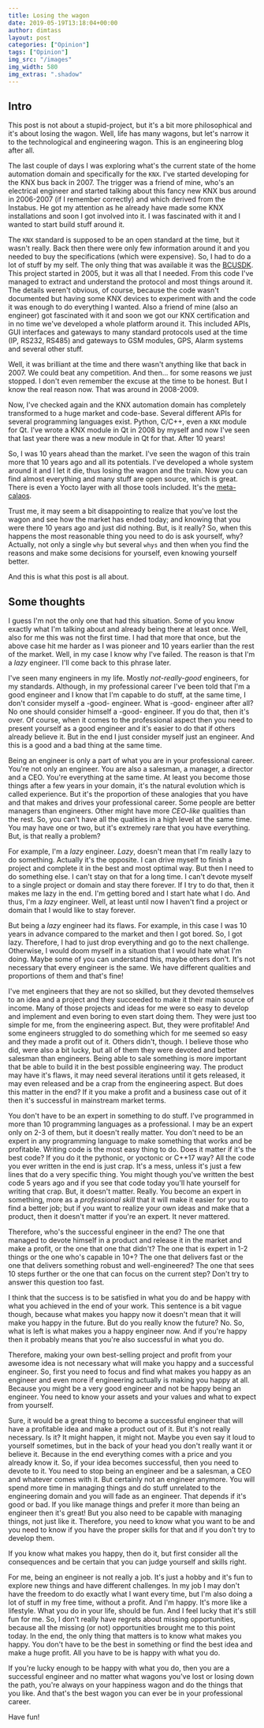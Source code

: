 ```yaml
---
title: Losing the wagon
date: 2019-05-19T13:18:04+00:00
author: dimtass
layout: post
categories: ["Opinion"]
tags: ["Opinion"]
img_src: "/images"
img_width: 580
img_extras: ".shadow"
---
```

## Intro

This post is not about a stupid-project, but it's a bit more philosophical and it's about losing the wagon. Well, life has many wagons, but let's narrow it to the technological and engineering wagon. This is an engineering blog after all.

The last couple of days I was exploring what's the current state of the home automation domain and specifically for
the `KNX`. I've started developing for the KNX bus back in 2007. The trigger was a friend of mine, who's an electrical
engineer and started talking about this fancy new KNX bus around in 2006-2007 (if I remember correctly) and which
derived from the Instabus. He got my attention as he already have made some KNX installations and soon I got
involved into it. I was fascinated with it and I wanted to start build stuff around it.

The `KNX` standard is supposed to be an open standard at the time, but it wasn't really. Back then there were only few
information around it and you needed to buy the specifications (which were expensive). So, I had to do a lot of stuff
by my self. The only thing that was available it was the [BCUSDK](https://sourceforge.net/projects/bcusdk/files/bcusdk/). This project started in 2005, but it was all that I needed. From this code I've managed to extract and understand
the protocol and most things around it. The details weren't obvious, of course, because the code wasn't documented but
having some KNX devices to experiment with and the code it was enough to do everything I wanted. Also a friend of mine 
(also an engineer) got fascinated with it and soon we got our KNX certification and in no time we've developed a whole 
platform around it. This included APIs, GUI interfaces and gateways to many standard protocols used at the time (IP, 
RS232, RS485) and gateways to GSM modules, GPS, Alarm systems and several other stuff.

Well, it was brilliant at the time and there wasn't anything like that back in 2007. We could beat any competition. 
And then... for some reasons we just stopped. I don't even remember the excuse at the time to be honest. But I know 
the real reason now. That was around in 2008-2009.

Now, I've checked again and the KNX automation domain has completely transformed to a huge market and code-base. 
Several different APIs for several programming languages exist. Python, C/C++, even a `KNX` module for Qt. I've wrote a 
KNX module in Qt in 2008 by myself and now I've seen that last year there was a new module in Qt for that. After 10 
years!

So, I was 10 years ahead than the market. I've seen the wagon of this train more that 10 years ago and all its potentials. I've developed a whole system around it and I let it die, thus losing the wagon and the train. Now you can find almost everything and many stuff are open source, which is great. There is even a Yocto layer with all those tools included. It's the [meta-calaos](http://layers.openembedded.org/layerindex/branch/master/layer/meta-calaos/).

Trust me, it may seem a bit disappointing to realize that you've lost the wagon and see how the market has ended today; and knowing that you were there 10 years ago and just did nothing. But, is it really? So, when this happens the most reasonable thing you need to do is ask yourself, why? Actually, not only a single `why` but several `whys` and then when you find the reasons and make some decisions for yourself, even knowing yourself better.

And this is what this post is all about.

## Some thoughts

I guess I'm not the only one that had this situation. Some of you know exactly what I'm talking about and already being there at least once. Well, also for me this was not the first time. I had that more that once, but the above case hit me harder as I was pioneer and 10 years earlier than the rest of the market. Well, in my case I know why I've failed. The reason is that I'm a _lazy_ engineer. I'll come back to this phrase later.

I've seen many engineers in my life. Mostly _not-really-good_ engineers, for my standards. Although, in my professional career I've been told that I'm a good engineer and I know that I'm capable to do stuff, at the same time, I don't consider myself a -good- engineer. What is -good- engineer after all? No one should consider himself a -good- engineer. If you do that, then it's over. Of course, when it comes to the professional aspect then you need to present yourself as a good engineer and it's easier to do that if others already believe it. But in the end I just consider myself just an engineer. And this is a good and a bad thing at the same time.

Being an engineer is only a part of what you are in your professional career. You're not only an engineer. You are also a salesman, a manager, a director and a CEO. You're everything at the same time. At least you become those things after a few years in your domain, it's the natural evolution which is called experience. But it's the proportion of these analogies that you have and that makes and drives your professional career. Some people are better managers than engineers. Other might have more _CEO-like_ qualities than the rest. So, you can't have all the qualities in a high level at the same time. You may have one or two, but it's extremely rare that you have everything. But, is that really a problem?

For example, I'm a _lazy_ engineer. _Lazy_, doesn't mean that I'm really lazy to do something. Actually it's the opposite. I can drive myself to finish a project and complete it in the best and most optimal way. But then I need to do something else. I can't stay on that for a long time. I can't devote myself to a single project or domain and stay there forever. If I try to do that, then it makes me lazy in the end. I'm getting bored and I start hate what I do. And thus, I'm a _lazy_ engineer. Well, at least until now I haven't find a project or domain that I would like to stay forever.

But being a _lazy_ engineer had its flaws. For example, in this case I was 10 years in advance compared to the market and then I got bored. So, I got lazy. Therefore, I had to just drop everything and go to the next challenge. Otherwise, I would doom myself in a situation that I would hate what I'm doing. Maybe some of you can understand this, maybe others don't. It's not necessary that every engineer is the same. We have different qualities and proportions of them and that's fine!

I've met engineers that they are not so skilled, but they devoted themselves to an idea and a project and they succeeded to make it their main source of income. Many of those projects and ideas for me were so easy to develop and implement and even boring to even start doing them. They were just too simple for me, from the engineering aspect. But, they were profitable! And some engineers struggled to do something which for me seemed so easy and they made a profit out of it. Others didn't, though. I believe those who did, were also a bit lucky, but all of them they were devoted and better salesman than engineers. Being able to sale something is more important that be able to build it in the best possible engineering way. The product may have it's flaws, it may need several iterations until it gets released, it may even released and be a crap from the engineering aspect. But does this matter in the end? If it you make a profit and a business case out of it then it's successful in mainstream market terms.

You don't have to be an expert in something to do stuff. I've programmed in more than 10 programming languages as a professional. I may be an expert only on 2-3 of them, but it doesn't really matter. You don't need to be an expert in any programming language to make something that works and be profitable. Writing code is the most easy thing to do. Does it matter if it's the best code? If you do it the pythonic, or yoctonic or C++17 way? All the code you ever written in the end is just crap. It's a mess, unless it's just a few lines that do a very specific thing. You might though you've written the best code 5 years ago and if you see that code today you'll hate yourself for writing that crap. But, it doesn't matter. Really. You become an expert in something, more as a _professional skill_ that it will make it easier for you to find a better job; but if you want to realize your own ideas and make that a product, then it doesn't matter if you're an expert. It never mattered.

Therefore, who's the successful engineer in the end? The one that managed to devote himself in a product and release it in the market and make a profit, or the one that one that didn't? The one that is expert in 1-2 things or the one who's capable in 10+? The one that delivers fast or the one that delivers something robust and well-engineered? The one that sees 10 steps further or the one that can focus on the current step? Don't try to answer this question too fast.

I think that the success is to be satisfied in what you do and be happy with what you achieved in the end of your work. This sentence is a bit vague though, because what makes you happy now it doesn't mean that it will make you happy in the future. But do you really know the future? No. So, what is left is what makes you a happy engineer now. And if you're happy then it probably means that you're also successful in what you do.

Therefore, making your own best-selling project and profit from your awesome idea is not necessary what will make you happy and a successful engineer. So, first you need to focus and find what makes you happy as an engineer and even more if engineering actually is making you happy at all. Because you might be a very good engineer and not be happy being an engineer. You need to know your assets and your values and what to expect from yourself.

Sure, it would be a great thing to become a successful engineer that will have a profitable idea and make a product out of it. But it's not really necessary. Is it? It might happen, it might not. Maybe you even say it loud to yourself sometimes, but in the back of your head you don't really want it or believe it. Because in the end everything comes with a price and you already know it. So, if your idea becomes successful, then you need to devote to it. You need to stop being an engineer and be a salesman, a CEO and whatever comes with it. But certainly not an engineer anymore. You will spend more time in managing things and do stuff unrelated to the engineering domain and you will fade as an engineer. That depends if it's good or bad. If you like manage things and prefer it more than being an engineer then it's great! But you also need to be capable with managing things, not just like it. Therefore, you need to know what you want to be and you need to know if you have the proper skills for that and if you don't try to develop them.

If you know what makes you happy, then do it, but first consider all the consequences and be certain that you can judge yourself and skills right.

For me, being an engineer is not really a job. It's just a hobby and it's fun to explore new things and have different challenges. In my job I may don't have the freedom to do exactly what I want every time, but I'm also doing a lot of stuff in my free time, without a profit. And I'm happy. It's more like a lifestyle. What you do in your life, should be fun. And I feel lucky that it's still fun for me. So, I don't really have regrets about missing opportunities, because all the missing (or not) opportunities brought me to this point today. In the end, the only thing that matters is to know what makes you happy. You don't have to be the best in something or find the best idea and make a huge profit. All you have to be is happy with what you do.

If you're lucky enough to be happy with what you do, then you are a successful engineer and no matter what wagons you've lost or losing down the path, you're always on your happiness wagon and do the things that you like. And that's the best wagon you can ever be in your professional career.

Have fun!